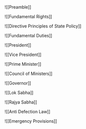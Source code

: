 ![[Preamble]]

![[Fundamental Rights]]

![[Directive Principles of State Policy]]

![[Fundamental Duties]]

![[President]]

![[Vice President]]

![[Prime Minister]]

![[Council of Ministers]]

![[Governor]]

![[Lok Sabha]]

![[Rajya Sabha]]

![[Anti Defection Law]]

![[Emergency Provisions]]
